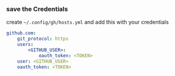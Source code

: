 ### save the Credentials
create `~/.config/gh/hosts.yml` and add this with your credentials
```yaml
github.com:
    git_protocol: https
    users:
        <GITHUB_USER>:
            oauth_token: <TOKEN>
    user: <GITHUB_USER>
    oauth_token: <TOKEN>

```
